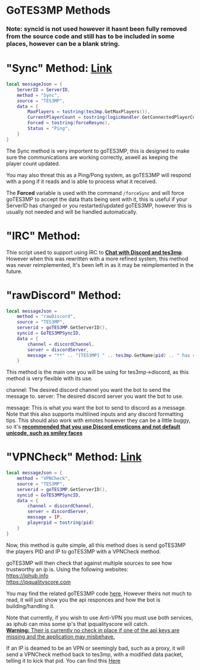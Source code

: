 # GoTES3MP Methods

### Note: syncid is not used however it hasnt been fully removed from the source code and still has to be included in some places, however can be a blank string.

# "Sync" Method: [Link](../tes3mp/scripts/custom/goTES3MP\sync.lua)
```lua
local messageJson = {
    ServerID = ServerID,
    method = "Sync",
    source = "TES3MP",
    data = {
        MaxPlayers = tostring(tes3mp.GetMaxPlayers()),
        CurrentPlayerCount = tostring(logicHandler.GetConnectedPlayerCount()),
        Forced = tostring(forceResync),
        Status = "Ping",
    }
}
```
The Sync method is very importent to goTES3MP, this is designed to make sure the communications are working correctly, aswell as keeping the player count updated.

You may also threat this as a Ping/Pong system, as goTES3MP will respond with a pong if it reads and is able to process what it received. 

The **Forced** variable is used with the command `/forceSync` and will force goTES3MP to accept the data thats being sent with it, this is useful if your ServerID has changed or you restarted/updated goTES3MP, however this is usually not needed and will be handled automatically.

# "IRC" Method:
Thie script used to support using IRC to **<u>Chat with Discord and tes3mp</u>**. However when this was rewritten with a more refined system, this method was never reimplemented, It's been left in as it may be reimplemented in the future.

# "rawDiscord" Method:
```lua
local messageJson = 
    method = "rawDiscord",
    source = "TES3MP",
    serverid = goTES3MP.GetServerID(),
    syncid = GoTES3MPSyncID,
    data = {
        channel = discordChannel,
        server = discordServer,
        message = "**" .. "[TES3MP] " .. tes3mp.GetName(pid) .. " has connected" .. "**"
    }
```
This method is the main one you will be using for tes3mp->discord, as this method is very flexible with its use. 

channel: The desired discord channel you want the bot to send the message to.
server: The desired discord server you want the bot to use.

message: This is what you want the bot to send to discord as a message. Note that this also supports multilined inputs and any discord formatting tips. This should also work with emotes however they can be a little buggy, so it's **<u>recommended that you use Discord emoticons and not default unicode, such as smiley faces</u>**


# "VPNCheck" Method: [Link](../tes3mp/scripts/custom/goTES3MP/VPNChecker.lua)
```lua
local messageJson = {
    method = "VPNCheck",
    source = "TES3MP",
    serverid = goTES3MP.GetServerID(),
    syncid = GoTES3MPSyncID,
    data = {
        channel = discordChannel,
        server = discordServer,
        message = IP,
        playerpid = tostring(pid)
    }
}
```
Now, this method is quite simple, all this method does is send goTES3MP the players PID and IP to goTES3MP with a VPNCheck method.

goTES3MP will then check that against multiple sources to see how trustworthy an ip is. Using the following websites:<br>
https://iphub.info<br>
https://ipqualityscore.com

You may find the related goTES3MP code [here](../src/vpnChecker.go), However theirs not much to read, it will just show you the api responces and how the bot is building/handling it.

Note that currently, if you wish to use Anti-VPN you must use both services, as iphub can miss some ip's that ipqualityscore will catch. <br><u>**Warning:** Their is currently no check in place if one of the api keys are missing and the application may misbehave.</u>

If an IP is deamed to be an VPN or seemingly bad, such as a proxy, it will send a VPNCheck method back to tes3mp, with a modified data packet, telling it to kick that pid. You can find this [Here](../tes3mp/scripts/custom/IrcBridge/IrcBridge.lua#L107-L130)
